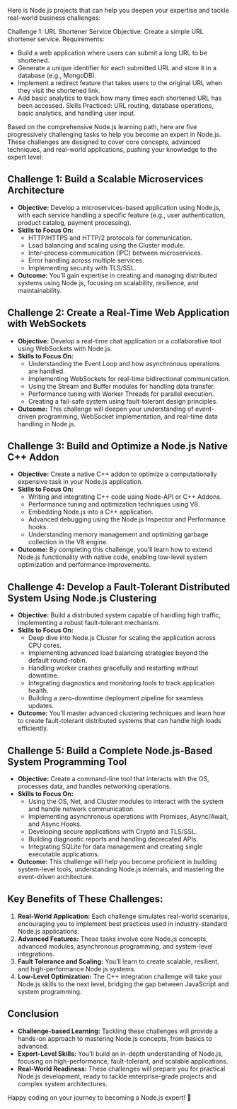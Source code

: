 Here is Node.js projects that can help you
deepen your expertise and tackle real-world business challenges:

Challenge 1: URL Shortener Service
Objective: Create a simple URL shortener service.
Requirements:

- Build a web application where users can submit a long URL to be shortened.
- Generate a unique identifier for each submitted URL and store it in a database (e.g., MongoDB).
- Implement a redirect feature that takes users to the original URL when they visit the shortened link.
- Add basic analytics to track how many times each shortened URL has been accessed.
  Skills Practiced: URL routing, database operations, basic analytics, and handling user input.

Based on the comprehensive Node.js learning path, here are five progressively challenging tasks to help you become an expert in Node.js. These challenges are designed to cover core concepts, advanced techniques, and real-world applications, pushing your knowledge to the expert level:

## Challenge 1: Build a Scalable Microservices Architecture

- **Objective:** Develop a microservices-based application using Node.js, with each service handling a specific feature (e.g., user authentication, product catalog, payment processing).
- **Skills to Focus On:**
  - HTTP/HTTPS and HTTP/2 protocols for communication.
  - Load balancing and scaling using the Cluster module.
  - Inter-process communication (IPC) between microservices.
  - Error handling across multiple services.
  - Implementing security with TLS/SSL.
- **Outcome:** You’ll gain expertise in creating and managing distributed systems using Node.js, focusing on scalability, resilience, and maintainability.

## Challenge 2: Create a Real-Time Web Application with WebSockets

- **Objective:** Develop a real-time chat application or a collaborative tool using WebSockets with Node.js.
- **Skills to Focus On:**
  - Understanding the Event Loop and how asynchronous operations are handled.
  - Implementing WebSockets for real-time bidirectional communication.
  - Using the Stream and Buffer modules for handling data transfer.
  - Performance tuning with Worker Threads for parallel execution.
  - Creating a fail-safe system using fault-tolerant design principles.
- **Outcome:** This challenge will deepen your understanding of event-driven programming, WebSocket implementation, and real-time data handling in Node.js.

## Challenge 3: Build and Optimize a Node.js Native C++ Addon

- **Objective:** Create a native C++ addon to optimize a computationally expensive task in your Node.js application.
- **Skills to Focus On:**
  - Writing and integrating C++ code using Node-API or C++ Addons.
  - Performance tuning and optimization techniques using V8.
  - Embedding Node.js into a C++ application.
  - Advanced debugging using the Node.js Inspector and Performance hooks.
  - Understanding memory management and optimizing garbage collection in the V8 engine.
- **Outcome:** By completing this challenge, you’ll learn how to extend Node.js functionality with native code, enabling low-level system optimization and performance improvements.

## Challenge 4: Develop a Fault-Tolerant Distributed System Using Node.js Clustering

- **Objective:** Build a distributed system capable of handling high traffic, implementing a robust fault-tolerant mechanism.
- **Skills to Focus On:**
  - Deep dive into Node.js Cluster for scaling the application across CPU cores.
  - Implementing advanced load balancing strategies beyond the default round-robin.
  - Handling worker crashes gracefully and restarting without downtime.
  - Integrating diagnostics and monitoring tools to track application health.
  - Building a zero-downtime deployment pipeline for seamless updates.
- **Outcome:** You’ll master advanced clustering techniques and learn how to create fault-tolerant distributed systems that can handle high loads efficiently.

## Challenge 5: Build a Complete Node.js-Based System Programming Tool

- **Objective:** Create a command-line tool that interacts with the OS, processes data, and handles networking operations.
- **Skills to Focus On:**
  - Using the OS, Net, and Cluster modules to interact with the system and handle network communication.
  - Implementing asynchronous operations with Promises, Async/Await, and Async Hooks.
  - Developing secure applications with Crypto and TLS/SSL.
  - Building diagnostic reports and handling deprecated APIs.
  - Integrating SQLite for data management and creating single executable applications.
- **Outcome:** This challenge will help you become proficient in building system-level tools, understanding Node.js internals, and mastering the event-driven architecture.

## Key Benefits of These Challenges:

1. **Real-World Application:** Each challenge simulates real-world scenarios, encouraging you to implement best practices used in industry-standard Node.js applications.
2. **Advanced Features:** These tasks involve core Node.js concepts, advanced modules, asynchronous programming, and system-level integrations.
3. **Fault Tolerance and Scaling:** You’ll learn to create scalable, resilient, and high-performance Node.js systems.
4. **Low-Level Optimization:** The C++ integration challenge will take your Node.js skills to the next level, bridging the gap between JavaScript and system programming.

## Conclusion

- **Challenge-based Learning:** Tackling these challenges will provide a hands-on approach to mastering Node.js concepts, from basics to advanced.
- **Expert-Level Skills:** You’ll build an in-depth understanding of Node.js, focusing on high-performance, fault-tolerant, and scalable applications.
- **Real-World Readiness:** These challenges will prepare you for practical Node.js development, ready to tackle enterprise-grade projects and complex system architectures.

Happy coding on your journey to becoming a Node.js expert! 🚀
